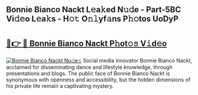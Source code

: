 ## Bonnie Bianco Nackt L𝚎a𝚔ed N𝚞𝚍e - Part-5BC Vi𝚍𝚎o L𝚎a𝚔s - H𝚘𝚝 O𝚗𝚕yf𝚊ns P𝚑𝚘tos UoDyP

# <h2><a href="http://kfesabt.oniu.top/?m=Bonnie+Bianco+Nackt">🔗👉 🔴 Bonnie Bianco Nackt P𝚑ot𝚘𝚜 V𝚒d𝚎o</a></h2>

[![Bonnie Bianco Nackt Nu𝚍e𝚜](https://i.imgur.com/0qMVB7G.gif)](http://kfesabt.oniu.top/?m=Bonnie+Bianco+Nackt)
Social media innovator Bonnie Bianco Nackt, acclaimed for disseminating dance and lifestyle knowledge, through presentations and blogs. The public face of Bonnie Bianco Nackt is synonymous with openness and accessibility, but the hidden dimensions of his private life remain a captivating mystery.  
